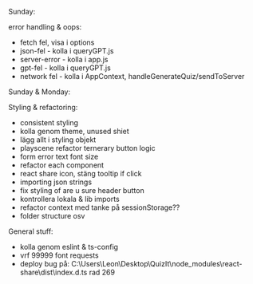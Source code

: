 Sunday:

error handling & oops:

- fetch fel, visa i options
- json-fel - kolla i queryGPT.js
- server-error - kolla i app.js
- gpt-fel - kolla i queryGPT.js
- network fel - kolla i AppContext, handleGenerateQuiz/sendToServer

Sunday & Monday:

Styling & refactoring:

- consistent styling
- kolla genom theme, unused shiet
- lägg allt i styling objekt
- playscene refactor ternerary button logic
- form error text font size
- refactor each component
- react share icon, stäng tooltip if click
- importing json strings
- fix styling of are u sure header button
- kontrollera lokala & lib imports
- refactor context med tanke på sessionStorage??
- folder structure osv

General stuff:

- kolla genom eslint & ts-config
- vrf 99999 font requests
- deploy bug på: C:\Users\Leon\Desktop\QuizIt\node_modules\react-share\dist\index.d.ts rad 269
